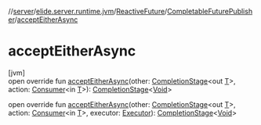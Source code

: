 //[server](../../../../index.md)/[elide.server.runtime.jvm](../../index.md)/[ReactiveFuture](../index.md)/[CompletableFuturePublisher](index.md)/[acceptEitherAsync](accept-either-async.md)

# acceptEitherAsync

[jvm]\
open override fun [acceptEitherAsync](accept-either-async.md)(other: [CompletionStage](https://docs.oracle.com/javase/8/docs/api/java/util/concurrent/CompletionStage.html)&lt;out [T](index.md)&gt;, action: [Consumer](https://docs.oracle.com/javase/8/docs/api/java/util/function/Consumer.html)&lt;in [T](index.md)&gt;): [CompletionStage](https://docs.oracle.com/javase/8/docs/api/java/util/concurrent/CompletionStage.html)&lt;[Void](https://docs.oracle.com/javase/8/docs/api/java/lang/Void.html)&gt;

open override fun [acceptEitherAsync](accept-either-async.md)(other: [CompletionStage](https://docs.oracle.com/javase/8/docs/api/java/util/concurrent/CompletionStage.html)&lt;out [T](index.md)&gt;, action: [Consumer](https://docs.oracle.com/javase/8/docs/api/java/util/function/Consumer.html)&lt;in [T](index.md)&gt;, executor: [Executor](https://docs.oracle.com/javase/8/docs/api/java/util/concurrent/Executor.html)): [CompletionStage](https://docs.oracle.com/javase/8/docs/api/java/util/concurrent/CompletionStage.html)&lt;[Void](https://docs.oracle.com/javase/8/docs/api/java/lang/Void.html)&gt;
